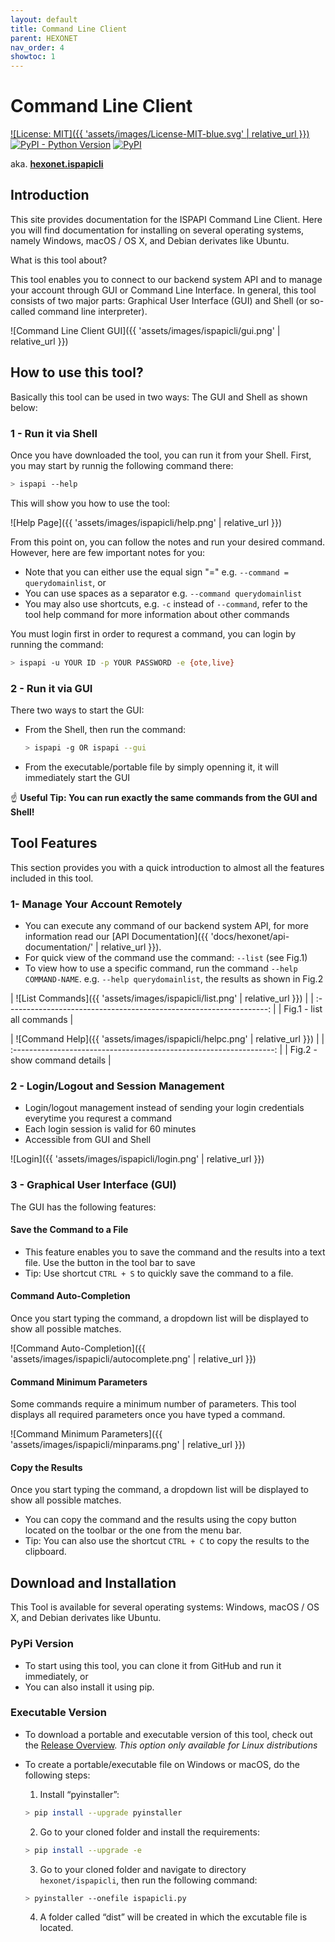 ```yaml
---
layout: default
title: Command Line Client
parent: HEXONET
nav_order: 4
showtoc: 1
---
```


# Command Line Client

[![License: MIT]({{ 'assets/images/License-MIT-blue.svg' | relative_url }})](//opensource.org/licenses/MIT)
[![PyPI - Python Version](//img.shields.io/pypi/pyversions/hexonet.ispapicli.svg)](//www.python.org/)
[![PyPI](//img.shields.io/pypi/v/hexonet.ispapicli.svg)](//pypi.org/project/hexonet.ispapicli/)

aka. [**hexonet.ispapicli**](//pypi.org/project/hexonet.ispapicli/)

## Introduction

This site provides documentation for the ISPAPI Command Line Client. Here you will find documentation for installing on several operating systems, namely Windows, macOS / OS X, and Debian derivates like Ubuntu.

What is this tool about?

This tool enables you to connect to our backend system API and to manage your account through GUI or Command Line Interface. In general, this tool consists of two major parts: Graphical User Interface (GUI) and Shell (or so-called command line interpreter).

![Command Line Client GUI]({{ 'assets/images/ispapicli/gui.png' | relative_url }})

## How to use this tool?

Basically this tool can be used in two ways: The GUI and Shell as shown below:

### 1 - Run it via Shell

Once you have downloaded the tool, you can run it from your Shell. First, you may start by runnig the following command there:

```bash
> ispapi --help
```

This will show you how to use the tool:

![Help Page]({{ 'assets/images/ispapicli/help.png' | relative_url }})

From this point on, you can follow the notes and run your desired command. However, here are few important notes for you:

- Note that you can either use the equal sign "=" e.g. `--command = querydomainlist`, or
- You can use spaces as a separator e.g. `--command querydomainlist`
- You may also use shortcuts, e.g. `-c` instead of `--command`, refer to the tool help command for more information about other commands

You must login first in order to requrest a command, you can login by running the command:

```bash
> ispapi -u YOUR ID -p YOUR PASSWORD -e {ote,live}
```

### 2 - Run it via GUI

There two ways to start the GUI:

- From the Shell, then run the command:

  ```bash
  > ispapi -g OR ispapi --gui
  ```

- From the executable/portable file by simply openning it, it will immediately start the GUI

:point_up: **Useful Tip: You can run exactly the same commands from the GUI and Shell!**

## Tool Features

This section provides you with a quick introduction to almost all the features included in this tool.

### 1- Manage Your Account Remotely

- You can execute any command of our backend system API, for more information read our [API Documentation]({{ 'docs/hexonet/api-documentation/' | relative_url }}).
- For quick view of the command use the command: `--list` (see Fig.1)
- To view how to use a specific command, run the command `--help COMMAND-NAME`. e.g. `--help querydomainlist`, the results as shown in Fig.2

| ![List Commands]({{ 'assets/images/ispapicli/list.png' | relative_url }}) |
| :-----------------------------------------------------------------: |
|                      Fig.1 - list all commands                      |

| ![Command Help]({{ 'assets/images/ispapicli/helpc.png' | relative_url }}) |
| :-----------------------------------------------------------------: |
|                    Fig.2 - show command details                     |

### 2 - Login/Logout and Session Management

- Login/logout management instead of sending your login credentials everytime you requrest a command
- Each login session is valid for 60 minutes
- Accessible from GUI and Shell

![Login]({{ 'assets/images/ispapicli/login.png' | relative_url }})

### 3 - Graphical User Interface (GUI)

The GUI has the following features:

#### Save the Command to a File

- This feature enables you to save the command and the results into a text file. Use the button in the tool bar to save
- Tip: Use shortcut `CTRL + S` to quickly save the command to a file.

#### Command Auto-Completion

Once you start typing the command, a dropdown list will be displayed to show all possible matches.

![Command Auto-Completion]({{ 'assets/images/ispapicli/autocomplete.png' | relative_url }})

#### Command Minimum Parameters

Some commands require a minimum number of parameters. This tool displays all required parameters once you have typed a command.

![Command Minimum Parameters]({{ 'assets/images/ispapicli/minparams.png' | relative_url }})

#### Copy the Results

Once you start typing the command, a dropdown list will be displayed to show all possible matches.

- You can copy the command and the results using the copy button located on the toolbar or the one from the menu bar.
- Tip: You can also use the shortcut `CTRL + C` to copy the results to the clipboard.

## Download and Installation

This Tool is available for several operating systems: Windows, macOS / OS X, and Debian derivates like Ubuntu.

### PyPi Version

- To start using this tool, you can clone it from GitHub and run it immediately, or
- You can also install it using pip.

### Executable Version

- To download a portable and executable version of this tool, check out the [Release Overview](//github.com/hexonet/ispapicli/releases). _This option only available for Linux distributions_
- To create a portable/executable file on Windows or macOS, do the following steps:

  1. Install “pyinstaller”:

  ```bash
  > pip install --upgrade pyinstaller
  ```

  2. Go to your cloned folder and install the requirements:

  ```bash
  > pip install --upgrade -e
  ```

  3. Go to your cloned folder and navigate to directory `hexonet/ispapicli`, then run the following command:

  ```bash
  > pyinstaller --onefile ispapicli.py
  ```

  4. A folder called “dist” will be created in which the excutable file is located.

